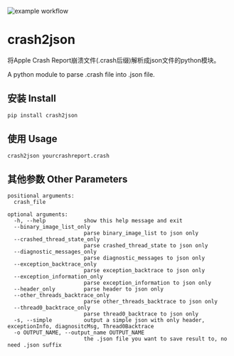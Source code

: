 ![example workflow](https://github.com/yanbo92/crash2json/actions/workflows/publish-to-test-pypi.yml/badge.svg)

# crash2json
将Apple Crash Report崩溃文件(.crash后缀)解析成json文件的python模块。

A python module to parse .crash file into .json file.

## 安装 Install
```
pip install crash2json
```

## 使用 Usage
```
crash2json yourcrashreport.crash
```

## 其他参数 Other Parameters
```
positional arguments:
  crash_file

optional arguments:
  -h, --help            show this help message and exit
  --binary_image_list_only
                        parse binary_image_list to json only
  --crashed_thread_state_only
                        parse crashed_thread_state to json only
  --diagnostic_messages_only
                        parse diagnostic_messages to json only
  --exception_backtrace_only
                        parse exception_backtrace to json only
  --exception_information_only
                        parse exception_information to json only
  --header_only         parse header to json only
  --other_threads_backtrace_only
                        parse other_threads_backtrace to json only
  --thread0_backtrace_only
                        parse thread0_backtrace to json only
  -s, --simple          output a simple json with only header, exceptionInfo, diagnositcMsg, Thread0Backtrace
  -o OUTPUT_NAME, --output_name OUTPUT_NAME
                        the .json file you want to save result to, no need .json suffix

```
